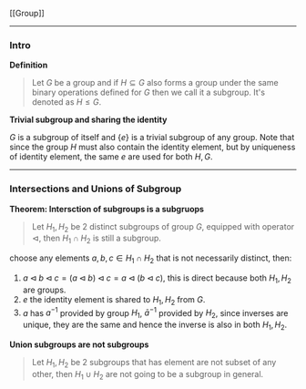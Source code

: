 [[Group]]

---
### **Intro**

**Definition**
> Let $G$ be a group and if $H\subseteq G$ also forms a group under the same binary operations defined for $G$ then we call it a subgroup. It's denoted as $H\le G$. 

**Trivial subgroup and sharing the identity**

$G$ is a subgroup of itself and $\{e\}$ is a trivial subgroup of any group. Note that since the group $H$ must also contain the identity element, but by uniqueness of identity element, the same $e$ are used for both $H, G$. 

---
### **Intersections and Unions of Subgroup**

**Theorem: Intersction of subgroups is a subgruops**

> Let $H_1, H_2$ be 2 distinct subgroups of group $G$, equipped with operator $\triangleleft$, then $H_1\cap H_2$ is still a subgroup. 

choose any elements $a, b, c\in H_1\cap H_2$ that is not necessarily distinct, then: 
1. $a \triangleleft b \triangleleft c = (a\triangleleft b) \triangleleft c = a\triangleleft (b \triangleleft c)$, this is direct because both $H_1, H_2$ are groups.
2. $e$ the identity element is shared to $H_1, H_2$ from $G$. 
3. $a$ has $a^{-1}$ provided by group $H_1$, $\bar a^{-1}$ provided by $H_2$, since inverses are unique, they are the same and hence the inverse is also in both $H_1, H_2$. 


**Union subgroups are not subgroups**

> Let $H_1, H_2$ be 2 subgroups that has element are not subset of any other, then $H_1\cup H_2$ are not going to be a subgroup in general. 

